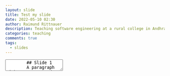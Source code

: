 ```yaml
---
layout: slide
title: Test my slide
date: 2022-05-10 02:30
author: Raimund Rittnauer
description: Teaching software engineering at a rural college in Andhra Pradesh
categories: teaching
comments: true
tags:
  - slides
---
```


<section data-markdown>
    <textarea data-template>
        ## Slide 1
        A paragraph with some text and a [link](http://hakim.se).
        ---
        ## Slide 2
        ---
        ## Slide 3
    </textarea>
</section>
